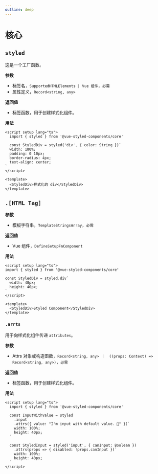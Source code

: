 ```yaml
---
outline: deep
---
```


# 核心

## `styled`

这是一个工厂函数。

**参数**

- 标签名，`SupportedHTMLElements | Vue 组件`，`必需`
- 属性定义，`Record<string, any>`

**返回值**

- 标签函数，用于创建样式化组件。

**用法**

```vue
<script setup lang="ts">
  import { styled } from '@vue-styled-components/core'

  const StyledDiv = styled('div', { color: String })`
  width: 100%;
  padding: 0 10px;
  border-radius: 4px;
  text-align: center;
`
</script>

<template>
  <StyledDiv>样式化的 div</StyledDiv>
</template>
```

## `.[HTML Tag]`

**参数**

- 模板字符串，`TemplateStringsArray`，`必需`

**返回值**

- Vue 组件，`DefineSetupFnComponent`

**用法**

```vue
<script setup lang="ts">
import { styled } from '@vue-styled-components/core'

const StyledDiv = styled.div`
  width: 40px;
  height: 40px;
`
</script>

<template>
  <StyledDiv>Styled Component</StyledDiv>
</template>
```

### `.arrts`

用于向样式化组件传递 `attributes`。

**参数**

- Attrs 对象或构造函数，`Record<string, any> ｜  ((props: Context) => Record<string, any>)`，`必需`

**返回值**

- 标签函数，用于创建样式化组件。

**用法**


```vue
<script setup lang="ts">
  import { styled } from '@vue-styled-components/core'

  const InputWithValue = styled
    .input
    .attrs({ value: "I'm input with default value. 🥺" })`
    width: 100%;
    height: 40px;
  `

  const StyledInput = styled('input', { canInput: Boolean })
    .attrs(props => { disabled: !props.canInput })`
    width: 100%;
    height: 40px;
  `
</script>
```
